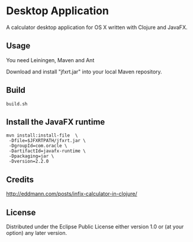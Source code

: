 # Desktop Application

A calculator desktop application for OS X written with Clojure and JavaFX.

## Usage

You need Leiningen, Maven and Ant

Download and install "jfxrt.jar" into your local Maven repository.

## Build

```
build.sh
```

## Install the JavaFX runtime

```
mvn install:install-file  \
 -Dfile=$JFXRTPATH/jfxrt.jar \
 -DgroupId=com.oracle \
 -DartifactId=javafx-runtime \
 -Dpackaging=jar \
 -Dversion=2.2.0
```

## Credits

http://eddmann.com/posts/infix-calculator-in-clojure/

## License

Distributed under the Eclipse Public License either version 1.0 or (at
your option) any later version.
